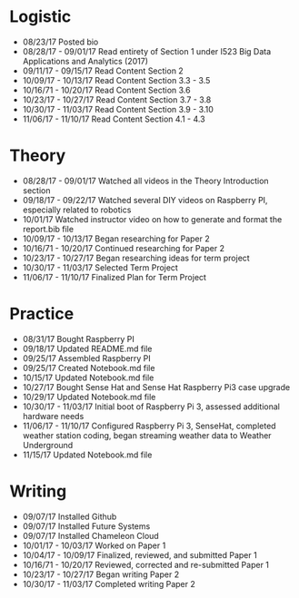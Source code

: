 # Logistic

* 08/23/17 Posted bio
* 08/28/17 - 09/01/17 Read entirety of Section 1 under I523 Big Data Applications and Analytics (2017)
* 09/11/17 - 09/15/17 Read Content Section 2
* 10/09/17 - 10/13/17 Read Content Section 3.3 - 3.5
* 10/16/71 - 10/20/17 Read Content Section 3.6
* 10/23/17 - 10/27/17 Read Content Section 3.7 - 3.8
* 10/30/17 - 11/03/17 Read Content Section 3.9 - 3.10
* 11/06/17 - 11/10/17 Read Content Section 4.1 - 4.3

# Theory

* 08/28/17 - 09/01/17 Watched all videos in the Theory Introduction section
* 09/18/17 - 09/22/17 Watched several DIY videos on Raspberry PI, especially related to robotics
* 10/01/17 Watched instructor video on how to generate and format the report.bib file
* 10/09/17 - 10/13/17 Began researching for Paper 2
* 10/16/71 - 10/20/17 Continued researching for Paper 2
* 10/23/17 - 10/27/17 Began researching ideas for term project
* 10/30/17 - 11/03/17 Selected Term Project
* 11/06/17 - 11/10/17 Finalized Plan for Term Project

# Practice

* 08/31/17 Bought Raspberry PI
* 09/18/17 Updated README.md file
* 09/25/17 Assembled Raspberry PI
* 09/25/17 Created Notebook.md file
* 10/15/17 Updated Notebook.md file
* 10/27/17 Bought Sense Hat and Sense Hat Raspberry Pi3 case upgrade
* 10/29/17 Updated Notebook.md file
* 10/30/17 - 11/03/17 Initial boot of Raspberry Pi 3, assessed additional hardware needs
* 11/06/17 - 11/10/17 Configured Raspberry Pi 3, SenseHat, completed weather station coding, began streaming weather data to Weather Underground
* 11/15/17 Updated Notebook.md file

# Writing

* 09/07/17 Installed Github
* 09/07/17 Installed Future Systems
* 09/07/17 Installed Chameleon Cloud
* 10/01/17 - 10/03/17 Worked on Paper 1
* 10/04/17 - 10/09/17 Finalized, reviewed, and submitted Paper 1
* 10/16/71 - 10/20/17 Reviewed, corrected and re-submitted Paper 1
* 10/23/17 - 10/27/17 Began writing Paper 2
* 10/30/17 - 11/03/17 Completed writing Paper 2
